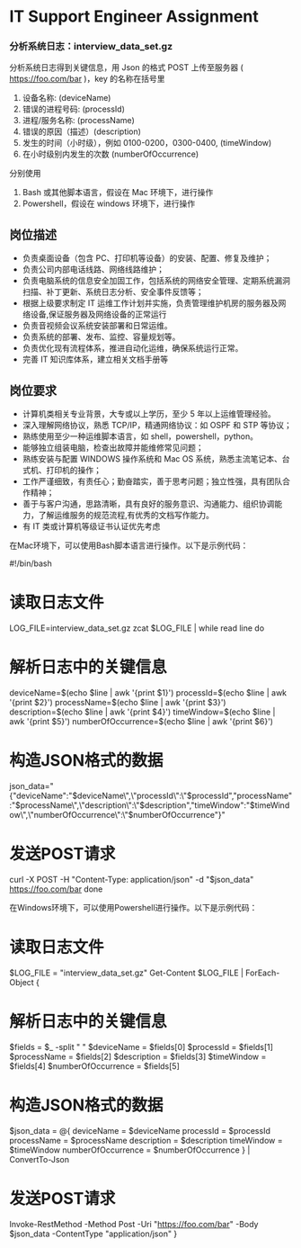 # IT Support Engineer Assignment

### 分析系统日志：interview_data_set.gz

分析系统日志得到关键信息，用 Json 的格式 POST 上传至服务器 ( https://foo.com/bar )，key 的名称在括号里

1. 设备名称: (deviceName)
2. 错误的进程号码: (processId)
3. 进程/服务名称: (processName)
4. 错误的原因（描述）(description)
5. 发生的时间（小时级），例如 0100-0200，0300-0400, (timeWindow)
6. 在小时级别内发生的次数 (numberOfOccurrence)

分别使用

1. Bash 或其他脚本语言，假设在 Mac 环境下，进行操作
2. Powershell，假设在 windows 环境下，进行操作

## 岗位描述

- 负责桌面设备（包含 PC、打印机等设备）的安装、配置、修复及维护；
- 负责公司内部电话线路、网络线路维护；
- 负责电脑系统的信息安全加固工作，包括系统的网络安全管理、定期系统漏洞扫描、补丁更新、系统日志分析、安全事件反馈等；
- 根据上级要求制定 IT 运维工作计划并实施，负责管理维护机房的服务器及网络设备,保证服务器及网络设备的正常运行
- 负责音视频会议系统安装部署和日常运维。
- 负责系统的部署、发布、监控、容量规划等。
- 负责优化现有流程体系，推进自动化运维，确保系统运行正常。
- 完善 IT 知识库体系，建立相关文档手册等

## 岗位要求

- 计算机类相关专业背景，大专或以上学历，至少 5 年以上运维管理经验。
- 深入理解网络协议，熟悉 TCP/IP，精通网络协议：如 OSPF 和 STP 等协议；
- 熟练使用至少一种运维脚本语言，如 shell，powershell，python。
- 能够独立组装电脑，检查出故障并能维修常见问题；
- 熟练安装与配置 WINDOWS 操作系统和 Mac OS 系统，熟悉主流笔记本、台式机、打印机的操作；
- 工作严谨细致，有责任心；勤奋踏实，善于思考问题；独立性强，具有团队合作精神；
- 善于与客户沟通，思路清晰，具有良好的服务意识、沟通能力、组织协调能力，了解运维服务的规范流程,有优秀的文档写作能力。
- 有 IT 类或计算机等级证书认证优先考虑





在Mac环境下，可以使用Bash脚本语言进行操作。以下是示例代码：

#!/bin/bash

# 读取日志文件
LOG_FILE=interview_data_set.gz
zcat $LOG_FILE | while read line
do
  # 解析日志中的关键信息
  deviceName=$(echo $line | awk '{print $1}')
  processId=$(echo $line | awk '{print $2}')
  processName=$(echo $line | awk '{print $3}')
  description=$(echo $line | awk '{print $4}')
  timeWindow=$(echo $line | awk '{print $5}')
  numberOfOccurrence=$(echo $line | awk '{print $6}')

  # 构造JSON格式的数据
  json_data="{\"deviceName\":\"$deviceName\",\"processId\":\"$processId\",\"processName\":\"$processName\",\"description\":\"$description\",\"timeWindow\":\"$timeWindow\",\"numberOfOccurrence\":\"$numberOfOccurrence\"}"

  # 发送POST请求
  curl -X POST -H "Content-Type: application/json" -d "$json_data" https://foo.com/bar
done

在Windows环境下，可以使用Powershell进行操作。以下是示例代码：

# 读取日志文件
$LOG_FILE = "interview_data_set.gz"
Get-Content $LOG_FILE | ForEach-Object {
  # 解析日志中的关键信息
  $fields = $_ -split " "
  $deviceName = $fields[0]
  $processId = $fields[1]
  $processName = $fields[2]
  $description = $fields[3]
  $timeWindow = $fields[4]
  $numberOfOccurrence = $fields[5]

  # 构造JSON格式的数据
  $json_data = @{
    deviceName = $deviceName
    processId = $processId
    processName = $processName
    description = $description
    timeWindow = $timeWindow
    numberOfOccurrence = $numberOfOccurrence
  } | ConvertTo-Json

  # 发送POST请求
  Invoke-RestMethod -Method Post -Uri "https://foo.com/bar" -Body $json_data -ContentType "application/json"
}

